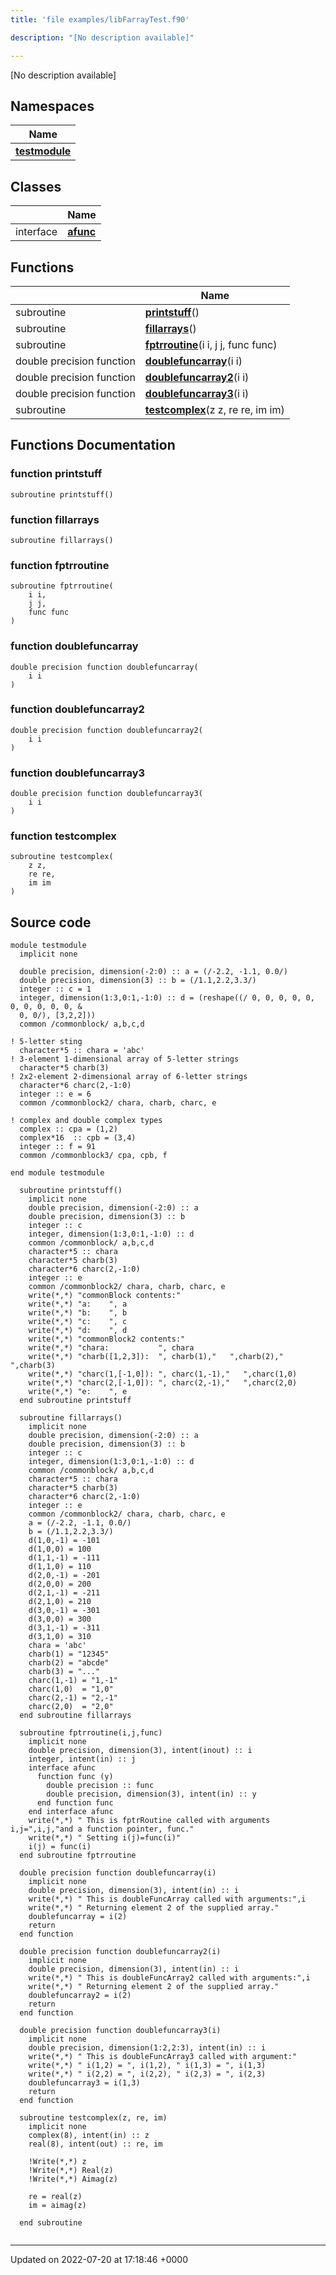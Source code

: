 ```yaml
---
title: 'file examples/libFarrayTest.f90'

description: "[No description available]"

---
```







[No description available]

## Namespaces

| Name           |
| -------------- |
| **[testmodule](/documentation/code/namespaces/namespacetestmodule/)**  |

## Classes

|                | Name           |
| -------------- | -------------- |
| interface | **[afunc](/documentation/code/classes/interfaceafunc/)**  |

## Functions

|                | Name           |
| -------------- | -------------- |
| subroutine | **[printstuff](/documentation/code/files/libfarraytest_8f90/#function-printstuff)**() |
| subroutine | **[fillarrays](/documentation/code/files/libfarraytest_8f90/#function-fillarrays)**() |
| subroutine | **[fptrroutine](/documentation/code/files/libfarraytest_8f90/#function-fptrroutine)**(i i, j j, func func) |
| double precision function | **[doublefuncarray](/documentation/code/files/libfarraytest_8f90/#function-doublefuncarray)**(i i) |
| double precision function | **[doublefuncarray2](/documentation/code/files/libfarraytest_8f90/#function-doublefuncarray2)**(i i) |
| double precision function | **[doublefuncarray3](/documentation/code/files/libfarraytest_8f90/#function-doublefuncarray3)**(i i) |
| subroutine | **[testcomplex](/documentation/code/files/libfarraytest_8f90/#function-testcomplex)**(z z, re re, im im) |


## Functions Documentation

### function printstuff

```
subroutine printstuff()
```


### function fillarrays

```
subroutine fillarrays()
```


### function fptrroutine

```
subroutine fptrroutine(
    i i,
    j j,
    func func
)
```


### function doublefuncarray

```
double precision function doublefuncarray(
    i i
)
```


### function doublefuncarray2

```
double precision function doublefuncarray2(
    i i
)
```


### function doublefuncarray3

```
double precision function doublefuncarray3(
    i i
)
```


### function testcomplex

```
subroutine testcomplex(
    z z,
    re re,
    im im
)
```




## Source code

```
module testmodule
  implicit none

  double precision, dimension(-2:0) :: a = (/-2.2, -1.1, 0.0/)
  double precision, dimension(3) :: b = (/1.1,2.2,3.3/)   
  integer :: c = 1
  integer, dimension(1:3,0:1,-1:0) :: d = (reshape((/ 0, 0, 0, 0, 0, 0, 0, 0, 0, 0, &
  0, 0/), [3,2,2]))  
  common /commonblock/ a,b,c,d
  
! 5-letter sting 
  character*5 :: chara = 'abc'
! 3-element 1-dimensional array of 5-letter strings
  character*5 charb(3)
! 2x2-element 2-dimensional array of 6-letter strings
  character*6 charc(2,-1:0)
  integer :: e = 6
  common /commonblock2/ chara, charb, charc, e

! complex and double complex types  
  complex :: cpa = (1,2)
  complex*16  :: cpb = (3,4)
  integer :: f = 91
  common /commonblock3/ cpa, cpb, f

end module testmodule

  subroutine printstuff()
    implicit none
    double precision, dimension(-2:0) :: a
    double precision, dimension(3) :: b   
    integer :: c
    integer, dimension(1:3,0:1,-1:0) :: d
    common /commonblock/ a,b,c,d
    character*5 :: chara
    character*5 charb(3)
    character*6 charc(2,-1:0)
    integer :: e
    common /commonblock2/ chara, charb, charc, e
    write(*,*) "commonBlock contents:"     
    write(*,*) "a:    ", a 
    write(*,*) "b:    ", b
    write(*,*) "c:    ", c   
    write(*,*) "d:    ", d       
    write(*,*) "commonBlock2 contents:"   
    write(*,*) "chara:           ", chara 
    write(*,*) "charb([1,2,3]):  ", charb(1),"   ",charb(2),"   ",charb(3)
    write(*,*) "charc(1,[-1,0]): ", charc(1,-1),"   ",charc(1,0)   
    write(*,*) "charc(2,[-1,0]): ", charc(2,-1),"   ",charc(2,0)       
    write(*,*) "e:    ", e
  end subroutine printstuff

  subroutine fillarrays()
    implicit none 
    double precision, dimension(-2:0) :: a
    double precision, dimension(3) :: b   
    integer :: c
    integer, dimension(1:3,0:1,-1:0) :: d
    common /commonblock/ a,b,c,d
    character*5 :: chara
    character*5 charb(3)
    character*6 charc(2,-1:0)
    integer :: e
    common /commonblock2/ chara, charb, charc, e  
    a = (/-2.2, -1.1, 0.0/)  
    b = (/1.1,2.2,3.3/)  
    d(1,0,-1) = -101
    d(1,0,0) = 100    
    d(1,1,-1) = -111
    d(1,1,0) = 110     
    d(2,0,-1) = -201
    d(2,0,0) = 200    
    d(2,1,-1) = -211
    d(2,1,0) = 210      
    d(3,0,-1) = -301
    d(3,0,0) = 300    
    d(3,1,-1) = -311
    d(3,1,0) = 310        
    chara = 'abc'
    charb(1) = "12345"
    charb(2) = "abcde"
    charb(3) = "..."   
    charc(1,-1) = "1,-1"
    charc(1,0)  = "1,0"
    charc(2,-1) = "2,-1"
    charc(2,0)  = "2,0"
  end subroutine fillarrays

  subroutine fptrroutine(i,j,func)
    implicit none
    double precision, dimension(3), intent(inout) :: i
    integer, intent(in) :: j
    interface afunc
      function func (y)
        double precision :: func
        double precision, dimension(3), intent(in) :: y
      end function func
    end interface afunc
    write(*,*) " This is fptrRoutine called with arguments i,j=",i,j,"and a function pointer, func."
    write(*,*) " Setting i(j)=func(i)" 
    i(j) = func(i)
  end subroutine fptrroutine

  double precision function doublefuncarray(i)
    implicit none
    double precision, dimension(3), intent(in) :: i
    write(*,*) " This is doubleFuncArray called with arguments:",i
    write(*,*) " Returning element 2 of the supplied array."   
    doublefuncarray = i(2)
    return
  end function

  double precision function doublefuncarray2(i)
    implicit none
    double precision, dimension(3), intent(in) :: i
    write(*,*) " This is doubleFuncArray2 called with arguments:",i
    write(*,*) " Returning element 2 of the supplied array."   
    doublefuncarray2 = i(2)
    return
  end function
  
  double precision function doublefuncarray3(i)
    implicit none
    double precision, dimension(1:2,2:3), intent(in) :: i
    write(*,*) " This is doubleFuncArray3 called with argument:"
    write(*,*) " i(1,2) = ", i(1,2), " i(1,3) = ", i(1,3) 
    write(*,*) " i(2,2) = ", i(2,2), " i(2,3) = ", i(2,3)     
    doublefuncarray3 = i(1,3)
    return
  end function

  subroutine testcomplex(z, re, im)
    implicit none
    complex(8), intent(in) :: z
    real(8), intent(out) :: re, im

    !Write(*,*) z
    !Write(*,*) Real(z)
    !Write(*,*) Aimag(z)

    re = real(z)
    im = aimag(z)

  end subroutine
    
```


-------------------------------

Updated on 2022-07-20 at 17:18:46 +0000
